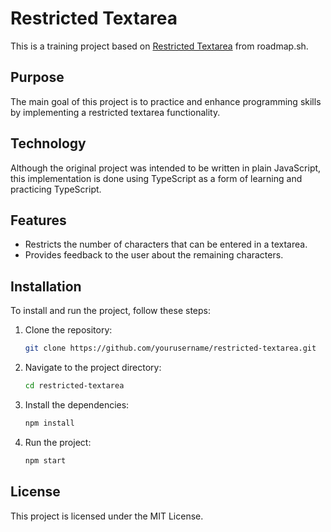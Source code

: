 # Restricted Textarea

This is a training project based on [Restricted Textarea](https://roadmap.sh/projects/restricted-textarea) from roadmap.sh.

## Purpose

The main goal of this project is to practice and enhance programming skills by implementing a restricted textarea functionality.

## Technology

Although the original project was intended to be written in plain JavaScript, this implementation is done using TypeScript as a form of learning and practicing TypeScript.

## Features

- Restricts the number of characters that can be entered in a textarea.
- Provides feedback to the user about the remaining characters.

## Installation

To install and run the project, follow these steps:

1. Clone the repository:
    ```bash
    git clone https://github.com/yourusername/restricted-textarea.git
    ```
2. Navigate to the project directory:
    ```bash
    cd restricted-textarea
    ```
3. Install the dependencies:
    ```bash
    npm install
    ```
4. Run the project:
    ```bash
    npm start
    ```

## License

This project is licensed under the MIT License.
